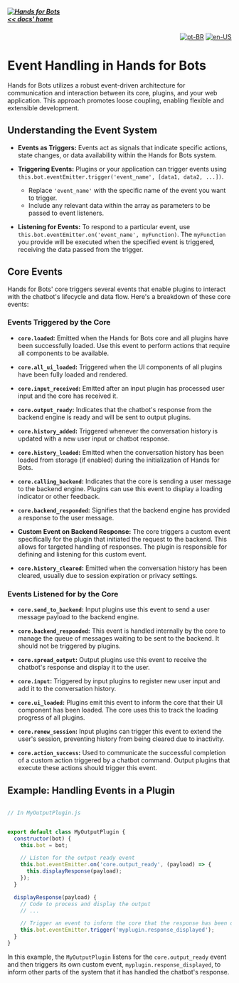 ##### [![Hands for Bots](https://img.shields.io/badge/[•__•]-Hands_for_Bots-purple?style=social) <br>&lt;&lt; docs' home](../../README.md)

<div align="right">

[![pt-BR](https://img.shields.io/badge/pt-BR-white)](../pt-br/events.md)
[![en-US](https://img.shields.io/badge/en-US-white)](./events.md)

</div>


  # Event Handling in Hands for Bots


  Hands for Bots utilizes a robust event-driven architecture for communication and interaction between its core, plugins, and your web application. This approach promotes loose coupling, enabling flexible and extensible development.


  ## Understanding the Event System


  - **Events as Triggers:** Events act as signals that indicate specific actions, state changes, or data availability within the Hands for Bots system.

  - **Triggering Events:** Plugins or your application can trigger events using `this.bot.eventEmitter.trigger('event_name', [data1, data2, ...])`. 
    - Replace `'event_name'` with the specific name of the event you want to trigger.
    - Include any relevant data within the array as parameters to be passed to event listeners.
  - **Listening for Events:**  To respond to a particular event, use `this.bot.eventEmitter.on('event_name', myFunction)`. The `myFunction` you provide will be executed when the specified event is triggered, receiving the data passed from the trigger. 


  ## Core Events


  Hands for Bots' core triggers several events that enable plugins to interact with the chatbot's lifecycle and data flow. Here's a breakdown of these core events:


  ### Events Triggered by the Core


  - **`core.loaded`:** Emitted when the Hands for Bots core and all plugins have been successfully loaded. Use this event to perform actions that require all components to be available.

  - **`core.all_ui_loaded`:**  Triggered when the UI components of all plugins have been fully loaded and rendered.

  - **`core.input_received`:** Emitted after an input plugin has processed user input and the core has received it.

  - **`core.output_ready`:** Indicates that the chatbot's response from the backend engine is ready and will be sent to output plugins.

  - **`core.history_added`:**  Triggered whenever the conversation history is updated with a new user input or chatbot response.

  - **`core.history_loaded`:** Emitted when the conversation history has been loaded from storage (if enabled) during the initialization of Hands for Bots.

  - **`core.calling_backend`:**  Indicates that the core is sending a user message to the backend engine. Plugins can use this event to display a loading indicator or other feedback.

  - **`core.backend_responded`:** Signifies that the backend engine has provided a response to the user message.

  - **Custom Event on Backend Response:** The core triggers a custom event specifically for the plugin that initiated the request to the backend. This allows for targeted handling of responses. The plugin is responsible for defining and listening for this custom event. 

  - **`core.history_cleared`:** Emitted when the conversation history has been cleared, usually due to session expiration or privacy settings. 


  ### Events Listened for by the Core


  - **`core.send_to_backend`:**  Input plugins use this event to send a user message payload to the backend engine.

  - **`core.backend_responded`:**  This event is handled internally by the core to manage the queue of messages waiting to be sent to the backend. It should not be triggered by plugins.

  - **`core.spread_output`:**  Output plugins use this event to receive the chatbot's response and display it to the user.

  - **`core.input`:**  Triggered by input plugins to register new user input and add it to the conversation history.

  - **`core.ui_loaded`:**  Plugins emit this event to inform the core that their UI component has been loaded. The core uses this to track the loading progress of all plugins.

  - **`core.renew_session`:** Input plugins can trigger this event to extend the user's session, preventing history from being cleared due to inactivity.

  - **`core.action_success`:**  Used to communicate the successful completion of a custom action triggered by a chatbot command. Output plugins that execute these actions should trigger this event.


  ## Example: Handling Events in a Plugin


  ```javascript

  // In MyOutputPlugin.js


  export default class MyOutputPlugin {
    constructor(bot) {
      this.bot = bot;

      // Listen for the output ready event
      this.bot.eventEmitter.on('core.output_ready', (payload) => {
        this.displayResponse(payload);
      });
    }

    displayResponse(payload) {
      // Code to process and display the output
      // ...

      // Trigger an event to inform the core that the response has been displayed
      this.bot.eventEmitter.trigger('myplugin.response_displayed');
    }
  }

  ```


  In this example, the `MyOutputPlugin` listens for the `core.output_ready` event and then triggers its own custom event, `myplugin.response_displayed`, to inform other parts of the system that it has handled the chatbot's response.
